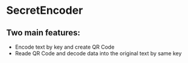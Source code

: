 # SecretEncoder
## Two main features:
- Encode text by key and create QR Code
- Reade QR Code and decode data into the original text by same key
